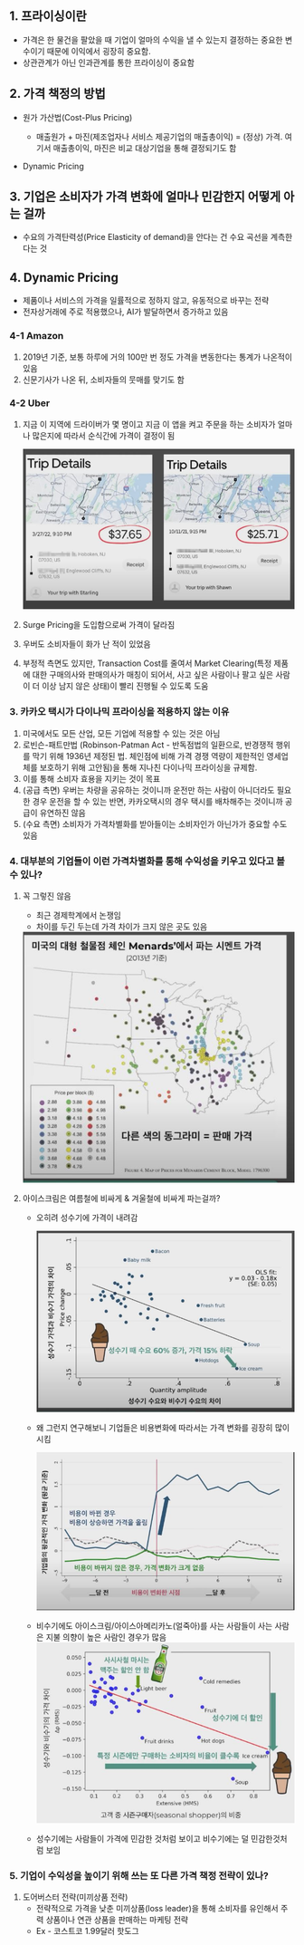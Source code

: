 ## 1. 프라이싱이란

- 가격은 한 물건을 팔았을 때 기업이 얼마의 수익을 낼 수 있는지 결정하는 중요한 변수이기 때문에 이익에서 굉장히 중요함.
- 상관관계가 아닌 인과관계를 통한 프라이싱이 중요함

## 2. 가격 책정의 방법

- 원가 가산법(Cost-Plus Pricing) 
    - 매출원가 + 마진(제조업자나 서비스 제공기업의 매출총이익) = (정상) 가격. 여기서 매출총이익, 마진은 비교 대상기업을 통해 결정되기도 함 

- Dynamic Pricing

## 3. 기업은 소비자가 가격 변화에 얼마나 민감한지 어떻게 아는 걸까

- 수요의 가격탄력성(Price Elasticity of demand)을 안다는 건 수요 곡선을 계측한다는 것

## 4. Dynamic Pricing

- 제품이나 서비스의 가격을 일률적으로 정하지 않고, 유동적으로 바꾸는 전략
- 전자상거래에 주로 적용했으나, AI가 발달하면서 증가하고 있음

### 4-1 Amazon
1. 2019년 기준, 보통 하루에 거의 100만 번 정도 가격을 변동한다는 통계가 나온적이 있음
2. 신문기사가 나온 뒤, 소비자들의 뭇매를 맞기도 함


### 4-2 Uber
1. 지금 이 지역에 드라이버가 몇 명이고 지금 이 앱을 켜고 주문을 하는 소비자가 얼마나 많은지에 따라서 순식간에 가격이 결정이 됨

    <img src="../Img/US_Tech_Pricing_Policy_1.jpg">

2. Surge Pricing을 도입함으로써 가격이 달라짐

3. 우버도 소비자들이 화가 난 적이 있었음

4. 부정적 측면도 있지만, Transaction Cost를 줄여서 Market Clearing(특정 제품에 대한 구매의사와 판매의사가 매칭이 되어서, 사고 싶은 사람이나 팔고 싶은 사람이 더 이상 남지 않은 상태)이 빨리 진행될 수 있도록 도움

### 3. 카카오 택시가 다이나믹 프라이싱을 적용하지 않는 이유

1. 미국에서도 모든 산업, 모든 기업에 적용할 수 있는 것은 아님
2. 로빈슨-패트만법 (Robinson-Patman Act - 반독점법의 일환으로, 반경쟁적 행위를 막기 위해 1936년 제정된 법. 체인점에 비해 가격 경쟁 역량이 제한적인 영세업체를 보호하기 위해 고안됨)을 통해 지나친 다이나믹 프라이싱을 규제함.
3. 이를 통해 소비자 효용을 지키는 것이 목표
4. (공급 측면) 우버는 차량을 공유하는 것이니까 운전만 하는 사람이 아니더라도 필요한 경우 운전을 할 수 있는 반면, 카카오택시의 경우 택시를 배차해주는 것이니까 공급이 유연하진 않음
5. (수요 측면) 소비자가 가격차별화를 받아들이는 소비자인가 아닌가가 중요할 수도 있음

### 4. 대부분의 기업들이 이런 가격차별화를 통해 수익성을 키우고 있다고 볼 수 있나?

1. 꼭 그렇진 않음
    - 최근 경제학계에서 논쟁임
    - 차이를 두긴 두는데 가격 차이가 크지 않은 곳도 있음
    <img src="../Img/US_Tech_Pricing_Policy_2.jpg">

2. 아이스크림은 여름철에 비싸게 & 겨울철에 비싸게 파는걸까?
    - 오히려 성수기에 가격이 내려감

        <img src="../Img/US_Tech_Pricing_Policy_3.jpg">

    - 왜 그런지 연구해보니 기업들은 비용변화에 따라서는 가격 변화를 굉장히 많이 시킴

        <img src="../Img/US_Tech_Pricing_Policy_4.jpg">

    - 비수기에도 아이스크림/아이스아메리카노(얼죽아)를 사는 사람들이 사는 사람은 지불 의향이 높은 사람인 경우가 많음
        <img src="../Img/US_Tech_Pricing_Policy_5.jpg">
    - 성수기에는 사람들이 가격에 민감한 것처럼 보이고 비수기에는 덜 민감한것처럼 보임

### 5. 기업이 수익성을 높이기 위해 쓰는 또 다른 가격 책정 전략이 있나?

1. 도어버스터 전략(미끼상품 전략)
    - 전략적으로 가격을 낮춘 미끼상품(loss leader)을 통해 소비자를 유인해서 주력 상품이나 연관 상품을 판매하는 마케팅 전략
    - Ex - 코스트코 1.99달러 핫도그